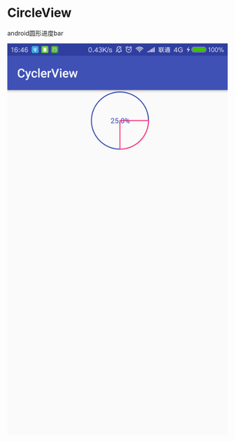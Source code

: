 # CircleView
android圆形进度bar

![Screenshot_2017-09-11-16-46-50-402_com.waitinghc.](https://github.com/waitinghc/CircleView/blob/master/Screenshot_2017-09-11-16-46-50-402_com.waitinghc..png)
